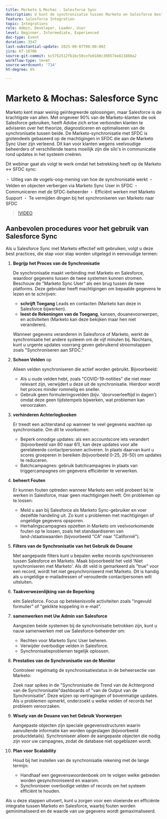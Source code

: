 ```yaml
---
title: Marketo & Mochas - Salesforce Sync
description: U kunt de synchronisatie tussen Marketo en Salesforce besturen met de hulp van experts op het gebied van machtigingen, zichtbaarheid in het veld, samenwerking met beheerders en aanbevolen procedures voor een vloeiende, geoptimaliseerde integratie.
feature: Salesforce Integration
topic: Integrations
role: Admin, Developer, Leader, User
level: Beginner, Intermediate, Experienced
doc-type: Event
duration: 3547
last-substantial-update: 2025-08-07T00:00:00Z
jira: KT-18706
source-git-commit: bc5752512fb1bc50cefe0180c308574e821888a2
workflow-type: tm+mt
source-wordcount: '714'
ht-degree: 0%

---
```



# Marketo &amp; Mochas: Salesforce Sync

Marketo kent maar weinig geïntegreerde oplossingen, maar Salesforce is de krachtigste van allen. Met ongeveer 90% van de Marketo-klanten die ook Salesforce gebruiken, heeft Adobe zich ertoe verbonden klanten te adviseren over het theorize, diagnosticeren en optimaliseren van de synchronisatie tussen beide. De Marketo-synchronisatie met SFDC is grotendeels gebaseerd op de machtigingen in SFDC die aan de Marketo Sync User zijn verleend. Dit kan voor klanten wegens veelvoudige beheerders of verschillende teams moeilijk zijn die silo&#39;s in communicatie rond updates in het systeem creëren.

Dit webinar gaat als volgt te werk omdat het betrekking heeft op de Marketo &lt;-> SFDC sync:

・ Uitleg van de vogels-oog-mening van hoe de synchronisatie werkt
・ Velden en objecten verbergen via Marketo Sync User in SFDC
・ Communiceren met de SFDC-beheerder
・ Efficiënt werken met Marketo Support
・ Te vermijden dingen bij het synchroniseren van Marketo naar SFDC

>[!VIDEO](https://video.tv.adobe.com/v/3470624/?learn=on&enablevpops)

## Aanbevolen procedures voor het gebruik van Salesforce Sync

Als u Salesforce Sync met Marketo effectief wilt gebruiken, volgt u deze best practices, die stap voor stap worden uitgelegd in eenvoudige termen:

1. **Begrijp het Proces van de Synchronisatie**

   De synchronisatie maakt verbinding met Marketo en Salesforce, waardoor gegevens tussen de twee systemen kunnen stromen. Beschouw de &quot;Marketo Sync User&quot; als een brug tussen de twee platforms. Deze gebruiker heeft machtigingen om bepaalde gegevens te lezen en te schrijven:

   * **schrijft Toegang** Leads en contacten (Marketo kan deze in Salesforce bijwerken).
   * **leest de Rekeningen van de Toegang**, kansen, douanevoorwerpen, en activiteiten (Marketo kan deze bekijken maar hen niet veranderen).

   Wanneer gegevens veranderen in Salesforce of Marketo, werkt de synchronisatie het andere systeem om de vijf minuten bij. Nochtans, kunt u urgente updates voorrang geven gebruikend stroomstappen zoals &quot;Synchroniseren aan SFDC.&quot;

1. **Schoon Velden** op

   Alleen velden synchroniseren die actief worden gebruikt. Bijvoorbeeld:

   * Als u oude velden hebt, zoals &quot;COVID-19-notities&quot; die niet meer relevant zijn, verwijdert u deze uit de synchronisatie. Hierdoor wordt het proces minder rommelig en sneller.
   * Gebruik geen formuleringsvelden (bijv. &#39;doorvoerleeftijd in dagen&#39;) omdat deze geen tijdstempels bijwerken, wat problemen kan veroorzaken.

1. **verhinderen Achterlogboeken**

   Er treedt een achterstand op wanneer te veel gegevens wachten op synchronisatie. Om dit te voorkomen:

   * Beperk onnodige updates: als een accountscore iets verandert (bijvoorbeeld van 60 naar 61), kan deze updates voor alle gerelateerde contactpersonen activeren. In plaats daarvan kunt u scores groeperen in bereiken (bijvoorbeeld 0-25, 26-50) om updates te reduceren.
   * Batchcampagnes: gebruik batchcampagnes in plaats van triggercampagnes om gegevens efficiënter te verwerken.

1. **beheert Fouten**

   Er kunnen fouten optreden wanneer Marketo een veld probeert bij te werken in Salesforce, maar geen machtigingen heeft. Om problemen op te lossen:

   * Meld u aan bij Salesforce als Marketo Sync-gebruiker en voer dezelfde handeling uit. Zo kunt u problemen met machtigingen of ongeldige gegevens opsporen.
   * Herhalingscampagnes opzetten in Marketo om veelvoorkomende fouten op te lossen, zoals het standaardiseren van land-/staatswaarden (bijvoorbeeld &quot;CA&quot; naar &quot;Californië&quot;).

1. **Filters van de Synchronisatie van het Gebruik de Douane**

   Met aangepaste filters kunt u bepalen welke records synchroniseren tussen Salesforce en Marketo. Maak bijvoorbeeld het veld &#39;Niet synchroniseren met Marketo&#39;. Als dit veld is gemarkeerd als &quot;true&quot; voor een record, wordt het niet gesynchroniseerd met Marketo. Dit is handig als u ongeldige e-mailadressen of verouderde contactpersonen wilt uitsluiten.

1. **Taakverwezenlijking van de Beperking**

   elm Salesforce. Focus op betekenisvolle activiteiten zoals &quot;ingevuld formulier&quot; of &quot;geklikte koppeling in e-mail&quot;.

1. **samenwerken met Uw Admin van Salesforce**

   Aangezien beide systemen bij de synchronisatie betrokken zijn, kunt u nauw samenwerken met uw Salesforce-beheerder om:

   * Rechten voor Marketo Sync User beheren.
   * Verwijder overbodige velden in Salesforce.
   * Synchronisatieproblemen tegelijk oplossen.

1. **Prestaties van de Synchronisatie van de Monitor**

   Controleer regelmatig de synchronisatiestatus in de beheersectie van Marketo:

   Zoek naar spikes in de &quot;Synchronisatie de Trend van de Achtergrond van de Synchronisatie&quot;dashboards of &quot;van de Output van de Synchronisatie&quot;. Deze wijzen op vertragingen of bovenmatige updates.
Als u problemen opmerkt, onderzoekt u welke velden of records het probleem veroorzaken.

1. **Wisely van de Douane van het Gebruik Voorwerpen**

   Aangepaste objecten zijn speciale gegevensstructuren waarin aanvullende informatie kan worden opgeslagen (bijvoorbeeld productdetails). Synchroniseer alleen de aangepaste objecten die nodig zijn voor uw campagnes, zodat de database niet opgeblazen wordt.

1. **Plan voor Scalability**

   Houd bij het instellen van de synchronisatie rekening met de lange termijn:

   * Handhaaf een gegevenswoordenboek om te volgen welke gebieden worden gesynchroniseerd en waarom.
   * Synchroniseer overbodige velden of records om het systeem efficiënt te houden.

Als u deze stappen uitvoert, kunt u zorgen voor een vloeiende en efficiënte integratie tussen Marketo en Salesforce, waarbij fouten worden geminimaliseerd en de waarde van uw gegevens wordt gemaximaliseerd.
